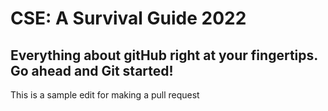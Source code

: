 # CSE: A Survival Guide 2022

## Everything about gitHub right at your fingertips. Go ahead and Git started!


This is a sample edit for making a pull request
